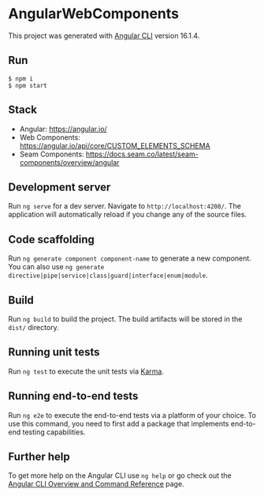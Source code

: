 # AngularWebComponents

This project was generated with [Angular CLI](https://github.com/angular/angular-cli) version 16.1.4.

## Run

```
$ npm i
$ npm start
```

## Stack

- Angular: https://angular.io/
- Web Components: https://angular.io/api/core/CUSTOM_ELEMENTS_SCHEMA
- Seam Components: https://docs.seam.co/latest/seam-components/overview/angular

## Development server

Run `ng serve` for a dev server. Navigate to `http://localhost:4200/`. The application will automatically reload if you change any of the source files.

## Code scaffolding

Run `ng generate component component-name` to generate a new component. You can also use `ng generate directive|pipe|service|class|guard|interface|enum|module`.

## Build

Run `ng build` to build the project. The build artifacts will be stored in the `dist/` directory.

## Running unit tests

Run `ng test` to execute the unit tests via [Karma](https://karma-runner.github.io).

## Running end-to-end tests

Run `ng e2e` to execute the end-to-end tests via a platform of your choice. To use this command, you need to first add a package that implements end-to-end testing capabilities.

## Further help

To get more help on the Angular CLI use `ng help` or go check out the [Angular CLI Overview and Command Reference](https://angular.io/cli) page.
